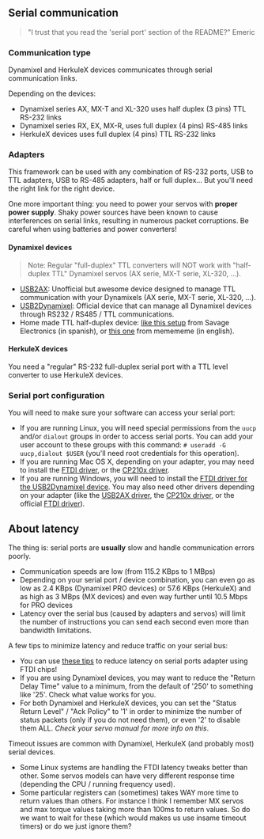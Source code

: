 Serial communication
--------------------

> "I trust that you read the 'serial port' section of the README?" Emeric

### Communication type

Dynamixel and HerkuleX devices communicates through serial communication links.

Depending on the devices:
- Dynamixel series AX, MX-T and XL-320 uses half duplex (3 pins) TTL RS-232 links
- Dynamixel series RX, EX, MX-R, uses full duplex (4 pins) RS-485 links
- HerkuleX devices uses full duplex (4 pins) TTL RS-232 links

### Adapters

This framework can be used with any combination of RS-232 ports, USB to TTL adapters, USB to RS-485 adapters, half or full duplex... But you'll need the right link for the right device.

One more important thing: you need to power your servos with **proper power supply**. Shaky power sources have been known to cause interferences on serial links, resulting in numerous packet corruptions. Be careful when using batteries and power converters!

#### Dynamixel devices

> Note: Regular "full-duplex" TTL converters will NOT work with "half-duplex TTL" Dynamixel servos (AX serie, MX-T serie, XL-320, ...).

* [USB2AX](http://www.xevelabs.com/doku.php?id=product:usb2ax:usb2ax): Unofficial but awesome device designed to manage TTL communication with your Dynamixels (AX serie, MX-T serie, XL-320, ...).
* [USB2Dynamixel](http://support.robotis.com/en/product/auxdevice/interface/usb2dxl_manual.htm): Official device that can manage all Dynamixel devices through RS232 / RS485 / TTL communications.  
* Home made TTL half-duplex device: [like this setup](http://savageelectronics.blogspot.fr/2011/01/arduino-y-dynamixel-ax-12.html) from Savage Electronics (in spanish), or [this one](http://www.memememememememe.me/the-dynamixel/) from memememe (in english).

#### HerkuleX devices

You need a "regular" RS-232 full-duplex serial port with a TTL level converter to use HerkuleX devices.

### Serial port configuration

You will need to make sure your software can access your serial port:
* If you are running Linux, you will need special permissions from the `uucp` and/or `dialout` groups in order to access serial ports. You can add your user account to these groups with this command: `# useradd -G uucp,dialout $USER` (you'll need root credentials for this operation).
* If you are running Mac OS X, depending on your adapter, you may need to install the [FTDI driver](http://www.robotis.com/xe/download_en/646927), or the [CP210x driver](http://www.silabs.com/products/mcu/pages/usbtouartbridgevcpdrivers.aspx).
* If you are running Windows, you will need to install the [FTDI driver for the USB2Dynamixel device](http://www.robotis.com/xe/download_en/646927). You may also need other drivers depending on your adapter (like the [USB2AX driver](https://raw.githubusercontent.com/Xevel/usb2ax/master/firmware/lufa_usb2ax/USB2AX.inf), the [CP210x driver](http://www.silabs.com/products/mcu/pages/usbtouartbridgevcpdrivers.aspx), or the official [FTDI driver](http://www.ftdichip.com/Drivers/D2XX.htm)).

## About latency

The thing is: serial ports are **usually** slow and handle communication errors poorly.
- Communication speeds are low (from 115.2 KBps to 1 MBps)
- Depending on your serial port / device combination, you can even go as low as 2.4 KBps (Dynamixel PRO devices) or 57.6 KBps (HerkuleX) and as high as 3 MBps (MX devices) and even way further until 10.5 Mbps for PRO devices
- Latency over the serial bus (caused by adapters and servos) will limit the number of instructions you can send each second even more than bandwidth limitations.

A few tips to minimize latency and reduce traffic on your serial bus:  
- You can use [these tips](https://projectgus.com/2011/10/notes-on-ftdi-latency-with-arduino/) to reduce latency on serial ports adapter using FTDI chips!  
- If you are using Dynamixel devices, you may want to reduce the "Return Delay Time" value to a minimum, from the default of '250' to something like '25'. Check what value works for you.  
- For both Dynamixel and HerkuleX devices, you can set the "Status Return Level" / "Ack Policy" to '1' in order to minimize the number of status packets (only if you do not need them), or even '2' to disable them ALL. *Check your servo manual for more info on this*.  

Timeout issues are common with Dynamixel, HerkuleX (and probably most) serial devices.

* Some Linux systems are handling the FTDI latency tweaks better than other.
Some servos models can have very different response time (depending the CPU / running frequency used).
* Some particular registers can (sometimes) takes WAY more time to return values than others. For instance I think I remember MX servos and max torque values taking more than 100ms to return values. So do we want to wait for these (which would makes us use insame timeout timers) or do we just ignore them?

